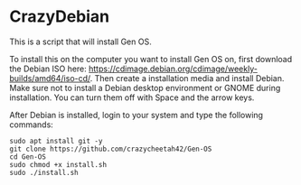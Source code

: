 # CrazyDebian
This is a script that will install Gen OS.

To install this on the computer you want to install Gen OS on, first download the Debian ISO here: <https://cdimage.debian.org/cdimage/weekly-builds/amd64/iso-cd/>. Then create a installation media and install Debian. Make sure not to install a Debian desktop environment or GNOME during installation. You can turn them off with Space and the arrow keys.

After Debian is installed, login to your system and type the following commands:

```
sudo apt install git -y
git clone https://github.com/crazycheetah42/Gen-OS
cd Gen-OS
sudo chmod +x install.sh
sudo ./install.sh
```
